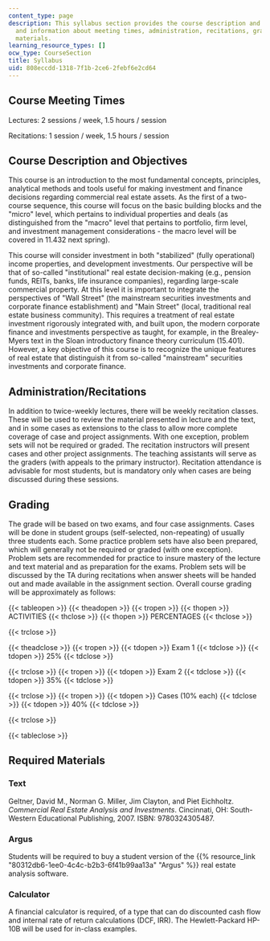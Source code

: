 ```yaml
---
content_type: page
description: This syllabus section provides the course description and objectives,
  and information about meeting times, administration, recitations, grading, and required
  materials.
learning_resource_types: []
ocw_type: CourseSection
title: Syllabus
uid: 808eccdd-1318-7f1b-2ce6-2febf6e2cd64
---
```


Course Meeting Times
--------------------

Lectures: 2 sessions / week, 1.5 hours / session

Recitations: 1 session / week, 1.5 hours / session

Course Description and Objectives
---------------------------------

This course is an introduction to the most fundamental concepts, principles, analytical methods and tools useful for making investment and finance decisions regarding commercial real estate assets. As the first of a two-course sequence, this course will focus on the basic building blocks and the "micro" level, which pertains to individual properties and deals (as distinguished from the "macro" level that pertains to portfolio, firm level, and investment management considerations - the macro level will be covered in 11.432 next spring).

This course will consider investment in both "stabilized" (fully operational) income properties, and development investments. Our perspective will be that of so-called "institutional" real estate decision-making (e.g., pension funds, REITs, banks, life insurance companies), regarding large-scale commercial property. At this level it is important to integrate the perspectives of "Wall Street" (the mainstream securities investments and corporate finance establishment) and "Main Street" (local, traditional real estate business community). This requires a treatment of real estate investment rigorously integrated with, and built upon, the modern corporate finance and investments perspective as taught, for example, in the Brealey-Myers text in the Sloan introductory finance theory curriculum (15.401). However, a key objective of this course is to recognize the unique features of real estate that distinguish it from so-called "mainstream" securities investments and corporate finance.

Administration/Recitations
--------------------------

In addition to twice-weekly lectures, there will be weekly recitation classes. These will be used to review the material presented in lecture and the text, and in some cases as extensions to the class to allow more complete coverage of case and project assignments. With one exception, problem sets will not be required or graded. The recitation instructors will present cases and other project assignments. The teaching assistants will serve as the graders (with appeals to the primary instructor). Recitation attendance is advisable for most students, but is mandatory only when cases are being discussed during these sessions.

Grading
-------

The grade will be based on two exams, and four case assignments. Cases will be done in student groups (self-selected, non-repeating) of usually three students each. Some practice problem sets have also been prepared, which will generally not be required or graded (with one exception). Problem sets are recommended for practice to insure mastery of the lecture and text material and as preparation for the exams. Problem sets will be discussed by the TA during recitations when answer sheets will be handed out and made available in the assignment section. Overall course grading will be approximately as follows:

{{< tableopen >}}
{{< theadopen >}}
{{< tropen >}}
{{< thopen >}}
ACTIVITIES
{{< thclose >}}
{{< thopen >}}
PERCENTAGES
{{< thclose >}}

{{< trclose >}}

{{< theadclose >}}
{{< tropen >}}
{{< tdopen >}}
Exam 1
{{< tdclose >}}
{{< tdopen >}}
25%
{{< tdclose >}}

{{< trclose >}}
{{< tropen >}}
{{< tdopen >}}
Exam 2
{{< tdclose >}}
{{< tdopen >}}
35%
{{< tdclose >}}

{{< trclose >}}
{{< tropen >}}
{{< tdopen >}}
Cases (10% each)
{{< tdclose >}}
{{< tdopen >}}
40%
{{< tdclose >}}

{{< trclose >}}

{{< tableclose >}}

Required Materials
------------------

### Text

Geltner, David M., Norman G. Miller, Jim Clayton, and Piet Eichholtz. _Commercial Real Estate Analysis and Investments_. Cincinnati, OH: South-Western Educational Publishing, 2007. ISBN: 9780324305487.

### Argus

Students will be required to buy a student version of the {{% resource_link "80312db6-1ee0-4c4c-b2b3-6f41b99aa13a" "Argus" %}} real estate analysis software.

### Calculator

A financial calculator is required, of a type that can do discounted cash flow and internal rate of return calculations (DCF, IRR). The Hewlett-Packard HP-10B will be used for in-class examples.